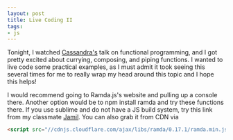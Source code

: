 ```yaml
---
layout: post
title: Live Coding II
tags:
- js
---
```


Tonight, I watched <a href="http://alicekamada.github.io/" >Cassandra's</a> talk on functional programming, and I got pretty excited about currying, composing, and piping functions. I wanted to live code some practical examples, as I must admit it took seeing this several times for me to really wrap my head around this topic and I hope this helps!

I would recommend going to Ramda.js's website and pulling up a console there. Another option would be to npm install ramda and try these functions there. If you use sublime and do not have a JS build system, try this link from my classmate <a href="http://jdlawrence.github.io/javascript/closures/2015/08/03/console-inside-sublime-text.html">Jamil</a>. You can also grab it from CDN via

```html
<script src="//cdnjs.cloudflare.com/ajax/libs/ramda/0.17.1/ramda.min.js"></script>
```

<!-- Anyways, we had a toy problem earlier in the program that asked us to write the functions for piping and composing functions. A pipe function asked us to create a function such that 

```javascript
var newfunc =  R.pipe(func1, func2, func3)
```

where the newfunc(args_provided_to_function_one) =  -->